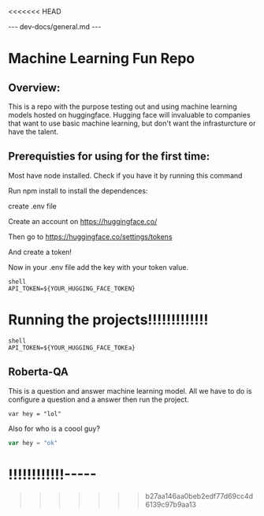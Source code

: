 <<<<<<< HEAD


--- dev-docs/general.md ---

# Machine Learning Fun Repo

## Overview:

This is a repo with the purpose testing out and using machine learning models hosted on huggingface. Hugging face will invaluable to companies that want to use basic machine learning, but don't want the infrasturcture or have the talent.

## Prerequisties for using for the first time:

Most have node installed. Check if you have it by running this command

<shell-block command="node -v" saved="true"></shell-block> Run npm install to install the dependences:

<shell-block command="npm install" saved="true"></shell-block> create .env file

<shell-block command="touch .env" saved="true"></shell-block> Create an account on https://huggingface.co/<image-component src='local-image' width="684" height="392" islocal="false" localimageid="dev-docs-TW9uLCAwNyBOb3YgMjAyMiAxNTowOToxMyBHTVQ=">

Then go to https://huggingface.co/settings/tokens

And create a token!

<image-component src='local-image' width="636" height="352" islocal="false" localimageid="dev-docs-TW9uLCAwNyBOb3YgMjAyMiAxNToxMDo1MCBHTVQ=">

Now in your .env file add the key with your token value.

```
shell
API_TOKEN=${YOUR_HUGGING_FACE_TOKEN}
```
# Running the projects!!!!!!!!!!!!!

```shell
shell
API_TOKEN=${YOUR_HUGGING_FACE_TOKEa}
```

## Roberta-QA

This is a question and answer machine learning model. All we have to do is configure a question and a answer then run the project.

```
var hey = "lol"
```

<shell-block command="node roberta-base-qa.mjs --question=&quot;What is my name?&quot; --context=&quot;blah blah blah.  My name is andrew&quot;" saved="true"></shell-block>Also for who is a coool guy?
<shell-block command="node roberta-base-qa.mjs --question=&quot;Who is a cool guy?&quot; --context=&quot;Sergio is a very cool guy&quot;" saved="true"></shell-block>

```javascript
var hey = "ok"
```
!!!!!!!!!!!!-----
=======

>>>>>>> b27aa146aa0beb2edf77d69cc4d6139c97b9aa13
